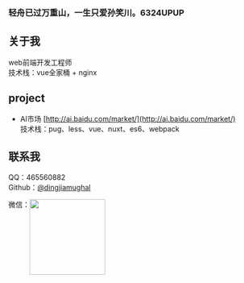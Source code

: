 ### 轻舟已过万重山，一生只爱孙笑川。6324UPUP

## 关于我
web前端开发工程师<br>
技术栈：vue全家桶 + nginx<br>

<!-- <p style="color:#E6A23C;"><span>只会写写样式，</span><span style="color:#67C23A;">别的都不会，</span><span style="color:#F56C6C">逻辑也很差，</span><span style="color:#909399;">Gucci Gucci Prada Prada</span></p> -->

## project
- AI市场 [http://ai.baidu.com/market/](http://ai.baidu.com/market/)<br>
技术栈：pug、less、vue、nuxt、es6、webpack

## 联系我
QQ：465560882 <br>
Github：[@dingjiamughal](https://github.com/dingjiamughal)<br>
<!-- ![weixin](/image/qr-avater.jpg) -->
<span>微信：</span><img width="150" style="vertical-align: top;" src="/image/qr-avater.jpg">

<!-- ## todo-list
2018.05.30 12:37 a.m<br>
就要去百度了，好有压力，然必须接受事实，去之前要完成的一些事情：

- 搭建一套以sanjs为主loader的脚手架工具，并publish
- 编写vue高级组件库轮子(button、input、notify...)
- 复习vue的api，vuex和vue-ssr...
- 复习es6/7/8(Array、promise、this、await/async、class、symbol、generator、esmodule...)
- 撸一遍高代基础(矩阵)
- 有时间 && 看算法 -->
